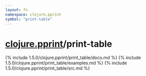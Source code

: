 ```yaml
---
layout: fn
namespace: clojure.pprint
symbol: "print-table"
---
```


# [clojure.pprint](../)/print-table

{% include 1.5.0/clojure.pprint/print_table/docs.md %}
{% include 1.5.0/clojure.pprint/print_table/examples.md %}
{% include 1.5.0/clojure.pprint/print_table/src.md %}

